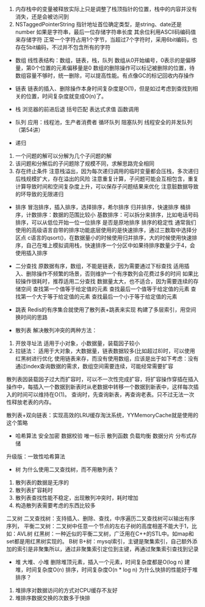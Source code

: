 
1. 内存栈中的变量被释放实际上只是调整了栈顶指针的位置，栈中的内容并没有消失，还是会被访问到
2. NSTaggedPointerString
指针地址首位确定类型，是string、date还是number
如果是字符串，最后一位存储字符串长度
其余位利用ASCII码编码值来存储字符
正常一个字符占用1个字节，当超过7个字符时，采用6bit编码，也存在5bit编码，不过并不包含所有的字符


- 数组
线性表结构：数组，链表，栈，队列
数组从0开始编号，0表示的是偏移量，第0个位置的元素偏移量是0
数组的删除操作可以标记被删除的位置，待数组容量不够时，统一删除，可以提高性能。有点像GC的标记回收内存操作

- 链表
链表的插入、删除操作本身时间复杂度是O(1)，但是如过考虑到查找到相关的位置，时间复杂度就变成O(n)了。

- 栈
浏览器的前进后退
括号匹配
表达式求值
函数调用

- 队列
应用：线程池，生产者消费者
循环队列
阻塞队列
线程安全的并发队列（第54讲）

- 递归
1. 一个问题的解可以分解为几个子问题的解
2. 该问题和分解后的子问题除了规模不同，求解思路完全相同
3. 存在终止条件
注意栈溢出，因为每次递归调用的临时变量都会压栈，多次递归后栈规模扩大，存在溢出的风险
注意重复计算，子问题可能会互相包含，重复计算导致时间和空间复杂度上升，可以保存子问题结果来优化
注意脏数据导致的环导致的无限递归

- 排序
冒泡排序，插入排序，选择排序，希尔排序
归并排序，快速排序
桶排序，计数排序：数据的范围比较小
基数排序：可以拆分来排序，比如电话号码排序，可以从低位开始一位一位排序
是否是原地排序
排序的稳定性
通常我们使用的高级语言自带的排序功能底层使用的是快速排序，通过三数取中选择分区点
c语言的qsort()，在数据量小的时候使用归并排序，大的时候使用快速排序，自己在堆上模拟调用栈，快速排序一个分区中如果待排序数量少于4，会使用插入排序

- 二分查找
原数据有序，数组，不能是链表，因为需要通过下标查找
适用插入、删除操作不频繁的场景，否则维护一个有序数列会花费过多的时间
如果比较操作很耗时，推荐适用二分查找
数据量太大，也不适合，因为需要连续的存储空间
查找第一个值等于给定值的元素
查找最后一个值等于给定值的元素
查找第一个大于等于给定值的元素
查找最后一个小于等于给定值的元素

- 跳表
Redis的有序集合就使用了散列表+跳表来实现
构建了多层索引，用空间换时间的思路

- 散列表
解决散列冲突的两种方法：
1. 开放寻址法
适用于小对象，小数据量，装载因子较小
2. 拉链法：
适用于大对象，大数据量，链表数据较多(比如超过8)时，可以使用红黑树进行优化
使用链表来存，而没有使用数组，应该是出于如下考虑：没有通过index查询数据的需求，数组空间需要连续，可能经常需要扩容

散列表因装载因子过大而扩容时，可以不一次性完成扩容，将扩容操作穿插在插入操作中，每插入一个数据到新表时从老数据中转移一个数据到新表中，这样每次插入的时间可以维持在O(1)。
查询时，先查询新表，再查询老表。只不过无法一次性释放老表的内存。

散列表+双向链表：实现高效的LRU缓存淘汰系统，YYMemoryCache就是使用的这个策略


- 哈希算法
安全加密
数据校验
唯一标示
散列函数
负载均衡
数据分片
分布式存储

升级版：一致性哈希算法


- 树
为什么使用二叉查找树，而不用散列表？
1. 散列表的数据是无序的
2. 散列表扩容耗时
3. 散列表查找性能不稳定，出现散列冲突时，耗时增加
4. 构造散列表需要考虑的东西比较多

二叉树
二叉查找树：支持插入、删除、查找，中序遍历二叉查找树可以输出有序序列，
平衡二叉树：二叉树中任意一个节点的左右子树的高度相差不能大于1，比如：AVL树
红黑树：一种近似的平衡二叉树，广泛用在C++的STL中。如map和set都是用红黑树实现的。
B树
B+树：mysql索引，主键是聚集索引，自己额外添加的索引是非聚集所以，通过非聚集索引定位到主键，再通过聚集索引查找到记录


- 堆
大堆、小堆
删除堆顶元素，插入一个元素，时间复杂度都是O(log n)
建堆，时间复杂度O(n)
排序，时间复杂度O(n * log n)
为什么快排的性能好于堆排序？
1. 堆排序对数据访问的方式对CPU缓存不友好
2. 堆排序数据交换的次数多于快排